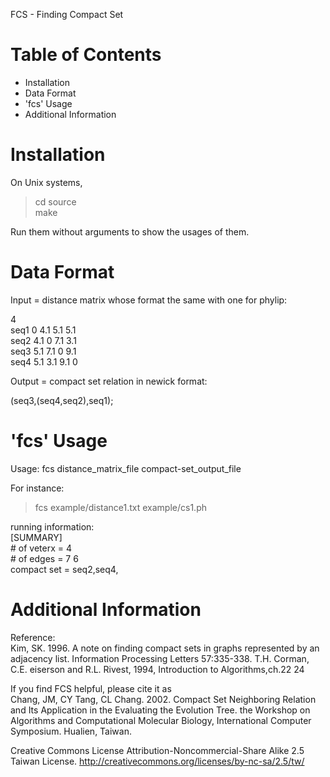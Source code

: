 FCS - Finding Compact Set

Table of Contents
=================

- Installation
- Data Format
- 'fcs' Usage
- Additional Information

Installation
============================

On Unix systems,
>cd source <br>
>make

Run them without arguments to show the usages of them.

Data Format
============================

Input = distance matrix whose format the same with one for phylip:

4<br>
seq1 0 4.1 5.1 5.1<br>
seq2 4.1 0 7.1 3.1<br>
seq3 5.1 7.1 0 9.1<br>
seq4 5.1 3.1 9.1 0<br>

Output = compact set relation in newick format:

(seq3,(seq4,seq2),seq1);

'fcs' Usage
=================

Usage: fcs distance_matrix_file compact-set_output_file

For instance:
>fcs example/distance1.txt example/cs1.ph

running information: <br>
[SUMMARY]<br>
\# of veterx = 4<br>
\# of edges  = 7 6<br>
compact set = seq2,seq4,<br>

Additional Information
======================

Reference:  
Kim, SK. 1996. A note on finding compact sets in graphs represented by an adjacency list. Information Processing Letters 57:335-338.
T.H. Corman, C.E. eiserson and R.L. Rivest, 1994, Introduction to Algorithms,ch.22 24

If you find FCS helpful, please cite it as  
Chang, JM, CY Tang, CL Chang. 2002. Compact Set Neighboring Relation and Its Application in the Evaluating the Evolution Tree. the Workshop on Algorithms and Computational Molecular Biology, International Computer Symposium. Hualien, Taiwan.

Creative Commons License 
Attribution-Noncommercial-Share Alike 2.5 Taiwan License. 
http://creativecommons.org/licenses/by-nc-sa/2.5/tw/
